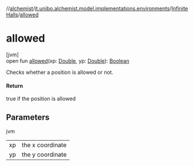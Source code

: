 //[alchemist](../../../index.md)/[it.unibo.alchemist.model.implementations.environments](../index.md)/[InfiniteHalls](index.md)/[allowed](allowed.md)

# allowed

[jvm]\
open fun [allowed](allowed.md)(xp: [Double](https://kotlinlang.org/api/latest/jvm/stdlib/kotlin/-double/index.html), yp: [Double](https://kotlinlang.org/api/latest/jvm/stdlib/kotlin/-double/index.html)): [Boolean](https://kotlinlang.org/api/latest/jvm/stdlib/kotlin/-boolean/index.html)

Checks whether a position is allowed or not.

#### Return

true if the position is allowed

## Parameters

jvm

| | |
|---|---|
| xp | the x coordinate |
| yp | the y coordinate |
